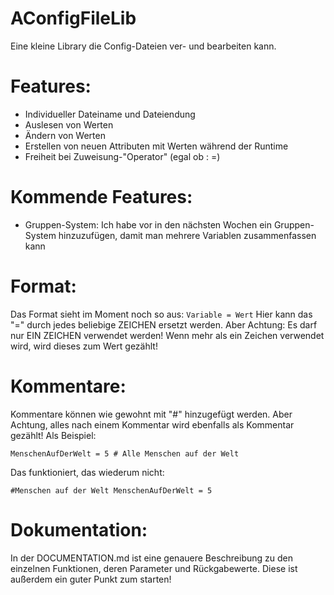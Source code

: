 # AConfigFileLib
Eine kleine Library die Config-Dateien ver- und bearbeiten kann.

# Features:
- Individueller Dateiname und Dateiendung
- Auslesen von Werten
- Ändern von Werten
- Erstellen von neuen Attributen mit Werten während der Runtime
- Freiheit bei Zuweisung-"Operator" (egal ob : =)

# Kommende Features:
- Gruppen-System:
    Ich habe vor in den nächsten Wochen ein Gruppen-System hinzuzufügen, damit man mehrere Variablen zusammenfassen kann

# Format:
Das Format sieht im Moment noch so aus:
<code>Variable = Wert</code>
Hier kann das "=" durch jedes beliebige ZEICHEN ersetzt werden. Aber Achtung: Es darf nur EIN ZEICHEN verwendet werden! Wenn mehr als ein Zeichen verwendet wird, wird dieses zum Wert gezählt!

# Kommentare:
Kommentare können wie gewohnt mit "#" hinzugefügt werden. Aber Achtung, alles nach einem Kommentar wird ebenfalls als Kommentar gezählt! Als Beispiel:

<code>MenschenAufDerWelt = 5 # Alle Menschen auf der Welt</code>

Das funktioniert, das wiederum nicht:

<code>#Menschen auf der Welt MenschenAufDerWelt = 5</code>

# Dokumentation:
In der DOCUMENTATION.md ist eine genauere Beschreibung zu den einzelnen Funktionen, deren Parameter und Rückgabewerte. Diese ist außerdem ein guter Punkt zum starten!
